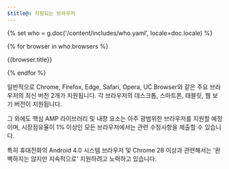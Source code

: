 ```yaml
---
$title@: 지원되는 브라우저
---
```

{% set who = g.doc('/content/includes/who.yaml', locale=doc.locale) %}

<div class="browser-container">
{% for browser in who.browsers %}
  <div class="browser">
    <amp-img width="75"
        height="75"
        layout="responsive"
        src="{{browser.img}}"></amp-img>
    <p class="browser-title">{{browser.title}}</p>
  </div>
{% endfor %}
</div>

일반적으로 Chrome, Firefox, Edge, Safari, Opera, UC Browser와 같은 주요 브라우저의 최신 버전 2개가 지원됩니다. 각 브라우저의 데스크톱, 스마트폰, 태블릿, 웹 보기 버전이 지원됩니다.

그 외에도 핵심 AMP 라이브러리 및 내장 요소는 아주 광범위한 브라우저를 지원할 예정이며, 시장점유율이 1% 이상인 모든 브라우저에서는 관련 수정사항을 제출할 수 있습니다.

특히 휴대전화의 Android 4.0 시스템 브라우저 및 Chrome 28 이상과 관련해서는 '완벽하지는 않지만 지속적으로' 지원하려고 노력하고 있습니다.
 
